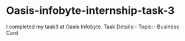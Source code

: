 # Oasis-infobyte-internship-task-3
I completed my task3 at Oasis Infobyte. Task Details:- Topic:- Business Card

